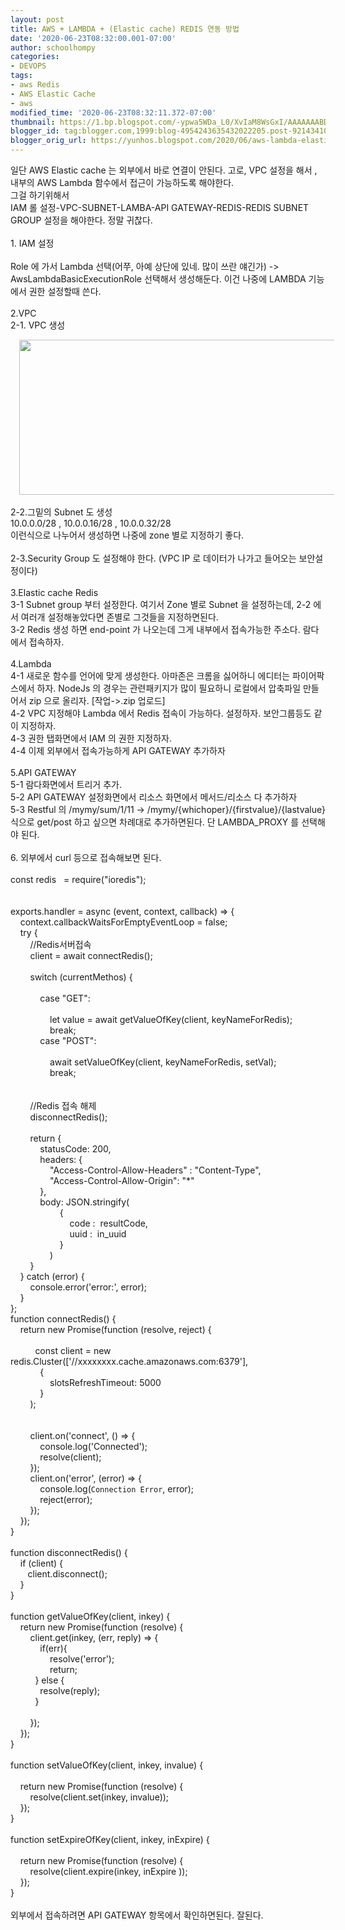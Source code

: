 ```yaml
---
layout: post
title: AWS + LAMBDA + (Elastic cache) REDIS 연동 방법
date: '2020-06-23T08:32:00.001-07:00'
author: schoolhompy
categories:
- DEVOPS
tags:
- aws Redis
- AWS Elastic Cache
- aws
modified_time: '2020-06-23T08:32:11.372-07:00'
thumbnail: https://1.bp.blogspot.com/-ypwa5WDa_L0/XvIaM8WsGxI/AAAAAAABD34/pepI6xJr5JU70cvZbRhGsFu2TDUIGwe9ACLcBGAsYHQ/s72-c/s1.png
blogger_id: tag:blogger.com,1999:blog-4954243635432022205.post-9214341006134710846
blogger_orig_url: https://yunhos.blogspot.com/2020/06/aws-lambda-elastic-cache-redis.html
---
```


일단 AWS Elastic cache 는 외부에서 바로 연결이 안된다. 고로, VPC 설정을 해서 , 내부의 AWS Lambda 함수에서 접근이 가능하도록 해야한다.<br />그걸 하기위해서<br />IAM 롤 설정-VPC-SUBNET-LAMBA-API GATEWAY-REDIS-REDIS SUBNET GROUP 설정을 해야한다. 정말 귀찮다.<br /><br />1. IAM 설정<br /><br />Role 에 가서 Lambda 선택(어쭈, 아예 상단에 있네. 많이 쓰란 얘긴가) -&gt; AwsLambdaBasicExecutionRole 선택해서 생성해둔다. 이건 나중에 LAMBDA 기능에서 권한 설정할때 쓴다.<br /><br />2.VPC<br />2-1. VPC 생성<br /><div class="separator" style="clear: both; text-align: center;"><a href="https://1.bp.blogspot.com/-ypwa5WDa_L0/XvIaM8WsGxI/AAAAAAABD34/pepI6xJr5JU70cvZbRhGsFu2TDUIGwe9ACLcBGAsYHQ/s1600/s1.png" imageanchor="1" style="margin-left: 1em; margin-right: 1em;"><img border="0" data-original-height="622" data-original-width="1598" height="248" src="https://1.bp.blogspot.com/-ypwa5WDa_L0/XvIaM8WsGxI/AAAAAAABD34/pepI6xJr5JU70cvZbRhGsFu2TDUIGwe9ACLcBGAsYHQ/s640/s1.png" width="640" /></a></div><br />2-2.그밑의 Subnet 도 생성<br />10.0.0.0/28 , 10.0.0.16/28 , 10.0.0.32/28<br />이런식으로 나누어서 생성하면 나중에 zone 별로 지정하기 좋다.<br /><br />2-3.Security Group 도 설정해야 한다. (VPC IP 로 데이터가 나가고 들어오는 보안설정이다)<br /><br />3.Elastic cache Redis<br />3-1 Subnet group 부터 설정한다. 여기서 Zone 별로 Subnet 을 설정하는데, 2-2 에서 여러개 설정해놓았다면 존별로 그것들을 지정하면된다.<br />3-2 Redis 생성 하면 end-point 가 나오는데 그게 내부에서 접속가능한 주소다. 람다에서 접속하자.<br /><br />4.Lambda<br />4-1 새로운 함수를 언어에 맞게 생성한다. 아마존은 크롬을 싫어하니 에디터는 파이어팍스에서 하자. NodeJs 의 경우는 관련패키지가 많이 필요하니 로컬에서 압축파일 만들어서 zip 으로 올리자. [작업-&gt;.zip 업로드]<br />4-2 VPC 지정해야 Lambda 에서 Redis 접속이 가능하다. 설정하자. 보안그룹등도 같이 지정하자.<br />4-3 권한 탭화면에서 IAM 의 권한 지정하자.<br />4-4 이제 외부에서 접속가능하게 API GATEWAY 추가하자<br /><br />5.API GATEWAY<br />5-1 람다화면에서 트리거 추가.<br />5-2 API GATEWAY 설정화면에서 리소스 화면에서 메서드/리소스 다 추가하자<br />5-3 Restful 의 /mymy/sum/1/11 -&gt; /mymy/{whichoper}/{firstvalue}/{lastvalue} 식으로 get/post 하고 싶으면 차례대로 추가하면된다. 단 LAMBDA_PROXY 를 선택해야 된다.<br /><br />6. 외부에서 curl 등으로 접속해보면 된다.<br /><br />const redis&nbsp; &nbsp;= require("ioredis");<br /><br /><br />exports.handler = async (event, context, callback) =&gt; {<br />&nbsp; &nbsp; context.callbackWaitsForEmptyEventLoop = false;&nbsp; &nbsp; &nbsp;<br />&nbsp; &nbsp; try {<br />&nbsp; &nbsp; &nbsp; &nbsp; //Redis서버접속<br />&nbsp; &nbsp; &nbsp; &nbsp; client = await connectRedis();<br /><br />&nbsp; &nbsp; &nbsp; &nbsp; switch (currentMethos) {<br /><br />&nbsp; &nbsp; &nbsp; &nbsp; &nbsp; &nbsp; case "GET":<br /><br />&nbsp; &nbsp; &nbsp; &nbsp; &nbsp; &nbsp; &nbsp; &nbsp; let value = await getValueOfKey(client, keyNameForRedis);<br />&nbsp; &nbsp; &nbsp; &nbsp; &nbsp; &nbsp; &nbsp; &nbsp; break;<br />&nbsp; &nbsp; &nbsp; &nbsp; &nbsp; &nbsp; case "POST":<br /><br />&nbsp; &nbsp; &nbsp; &nbsp; &nbsp; &nbsp; &nbsp; &nbsp; await setValueOfKey(client, keyNameForRedis, setVal);<br />&nbsp; &nbsp; &nbsp; &nbsp; &nbsp; &nbsp; &nbsp; &nbsp; break;<br /><br />&nbsp; &nbsp; &nbsp; &nbsp;<br />&nbsp; &nbsp; &nbsp; &nbsp; //Redis 접속 해제<br />&nbsp; &nbsp; &nbsp; &nbsp; disconnectRedis();<br /><br />&nbsp; &nbsp; &nbsp; &nbsp; return {<br />&nbsp; &nbsp; &nbsp; &nbsp; &nbsp; &nbsp; statusCode: 200,<br />&nbsp; &nbsp; &nbsp; &nbsp; &nbsp; &nbsp; headers: {<br />&nbsp; &nbsp; &nbsp; &nbsp; &nbsp; &nbsp; &nbsp; &nbsp; "Access-Control-Allow-Headers" : "Content-Type",<br />&nbsp; &nbsp; &nbsp; &nbsp; &nbsp; &nbsp; &nbsp; &nbsp; "Access-Control-Allow-Origin": "*"<br />&nbsp; &nbsp; &nbsp; &nbsp; &nbsp; &nbsp; },<br />&nbsp; &nbsp; &nbsp; &nbsp; &nbsp; &nbsp; body: JSON.stringify(<br />&nbsp; &nbsp; &nbsp; &nbsp; &nbsp; &nbsp; &nbsp; &nbsp; &nbsp; &nbsp; {<br />&nbsp; &nbsp; &nbsp; &nbsp; &nbsp; &nbsp; &nbsp; &nbsp; &nbsp; &nbsp; &nbsp; &nbsp; code :&nbsp; resultCode,<br />&nbsp; &nbsp; &nbsp; &nbsp; &nbsp; &nbsp; &nbsp; &nbsp; &nbsp; &nbsp; &nbsp; &nbsp; uuid :&nbsp; in_uuid<br />&nbsp; &nbsp; &nbsp; &nbsp; &nbsp; &nbsp; &nbsp; &nbsp; &nbsp; &nbsp; }<br />&nbsp; &nbsp; &nbsp; &nbsp; &nbsp; &nbsp; &nbsp; &nbsp; )<br />&nbsp; &nbsp; &nbsp; &nbsp; }<br />&nbsp; &nbsp; } catch (error) {<br />&nbsp; &nbsp; &nbsp; &nbsp; console.error('error:', error);<br />&nbsp; &nbsp; }<br />};<br /><div><div>function connectRedis() {</div><div>&nbsp; &nbsp; return new Promise(function (resolve, reject) {</div><div>&nbsp; &nbsp; &nbsp; &nbsp;&nbsp;</div><div>&nbsp; &nbsp; &nbsp; &nbsp; &nbsp; const client = new redis.Cluster(['//xxxxxxxx.cache.amazonaws.com:6379'],</div><div>&nbsp; &nbsp; &nbsp; &nbsp; &nbsp; &nbsp; {</div><div>&nbsp; &nbsp; &nbsp; &nbsp; &nbsp; &nbsp; &nbsp; &nbsp; slotsRefreshTimeout: 5000</div><div>&nbsp; &nbsp; &nbsp; &nbsp; &nbsp; &nbsp; }</div><div>&nbsp; &nbsp; &nbsp; &nbsp; );</div><div><br /></div><div><br /></div><div>&nbsp; &nbsp; &nbsp; &nbsp; client.on('connect', () =&gt; {</div><div>&nbsp; &nbsp; &nbsp; &nbsp; &nbsp; &nbsp; console.log('Connected');</div><div>&nbsp; &nbsp; &nbsp; &nbsp; &nbsp; &nbsp; resolve(client);</div><div>&nbsp; &nbsp; &nbsp; &nbsp; });</div><div>&nbsp; &nbsp; &nbsp; &nbsp; client.on('error', (error) =&gt; {</div><div>&nbsp; &nbsp; &nbsp; &nbsp; &nbsp; &nbsp; console.log(`Connection Error`, error);</div><div>&nbsp; &nbsp; &nbsp; &nbsp; &nbsp; &nbsp; reject(error);</div><div>&nbsp; &nbsp; &nbsp; &nbsp; });</div><div>&nbsp; &nbsp; });</div><div>}</div></div><div><div><br /></div><div>function disconnectRedis() {</div><div>&nbsp; &nbsp; if (client) {</div><div>&nbsp; &nbsp; &nbsp; &nbsp;client.disconnect();</div><div>&nbsp; &nbsp; }</div><div>}</div><div><br /></div><div>function getValueOfKey(client, inkey) {</div><div>&nbsp; &nbsp; return new Promise(function (resolve) {</div><div>&nbsp; &nbsp; &nbsp; &nbsp; client.get(inkey, (err, reply) =&gt; {</div><div>&nbsp; &nbsp; &nbsp; &nbsp; &nbsp; &nbsp; if(err){</div><div>&nbsp; &nbsp; &nbsp; &nbsp; &nbsp; &nbsp; &nbsp; &nbsp; resolve('error');</div><div>&nbsp; &nbsp; &nbsp; &nbsp; &nbsp; &nbsp; &nbsp; &nbsp; return;</div><div>&nbsp; &nbsp; &nbsp; &nbsp; &nbsp; } else {</div><div>&nbsp; &nbsp; &nbsp; &nbsp; &nbsp; &nbsp; resolve(reply);</div><div>&nbsp; &nbsp; &nbsp; &nbsp; &nbsp; }</div><div><br /></div><div>&nbsp; &nbsp; &nbsp; &nbsp; });</div><div>&nbsp; &nbsp; });</div><div>}</div></div><div><div><br /></div><div>function setValueOfKey(client, inkey, invalue) {</div><div>&nbsp; &nbsp;&nbsp;</div><div>&nbsp; &nbsp; return new Promise(function (resolve) {</div><div>&nbsp; &nbsp; &nbsp; &nbsp; resolve(client.set(inkey, invalue));</div><div>&nbsp; &nbsp; });</div><div>}</div><div><br /></div><div>function setExpireOfKey(client, inkey, inExpire) {</div><div>&nbsp; &nbsp;&nbsp;</div><div>&nbsp; &nbsp; return new Promise(function (resolve) {</div><div>&nbsp; &nbsp; &nbsp; &nbsp; resolve(client.expire(inkey, inExpire ));</div><div>&nbsp; &nbsp; });</div><div>}</div></div><div><br /></div><div>외부에서 접속하려면 API GATEWAY 항목에서 확인하면된다. 잘된다.</div>